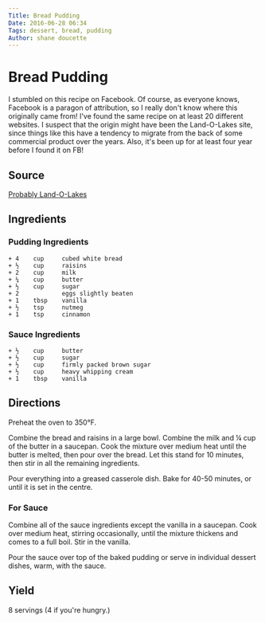 ```yaml
---
Title: Bread Pudding  
Date: 2016-06-28 06:34  
Tags: dessert, bread, pudding
Author: shane doucette  
---
```


# Bread Pudding
I stumbled on this recipe on Facebook. Of course, as everyone knows, 
Facebook is a paragon of attribution, so I really don't know where this
originally came from! I've found the same recipe on at least 20 different
websites. I suspect that the origin might have been the Land-O-Lakes site,
since things like this have a tendency to migrate from the back of some
commercial product over the years. Also, it's been up for at least four 
year before I found it on FB!

## Source
[Probably Land-O-Lakes](https://www.landolakes.com/recipe/19278/old-fashioned-bread-pudding-with-vanilla-sauce/)

## Ingredients

### Pudding Ingredients
~~~~
+ 4    cup     cubed white bread
+ ½    cup     raisins
+ 2    cup     milk
+ ¼    cup     butter
+ ½    cup     sugar
+ 2            eggs slightly beaten
+ 1    tbsp    vanilla
+ ½    tsp     nutmeg
+ 1    tsp     cinnamon
~~~~

### Sauce Ingredients
~~~~
+ ½    cup     butter
+ ½    cup     sugar
+ ½    cup     firmly packed brown sugar
+ ½    cup     heavy whipping cream
+ 1    tbsp    vanilla
~~~~


## Directions
Preheat the oven to 350°F. 

Combine the bread and raisins in a large bowl. Combine the milk and ¼ cup
of the butter in a saucepan. Cook the mixture over medium heat until the
butter is melted, then pour over the bread. Let this stand for 10 minutes, 
then stir in all the remaining ingredients. 

Pour everything into a greased casserole dish. Bake for 40-50 minutes, or 
until it is set in the centre.

### For Sauce
Combine all of the sauce ingredients except the vanilla in a saucepan. 
Cook over medium heat, stirring occasionally, until the mixture thickens 
and comes to a full boil. Stir in the vanilla.

Pour the sauce over top of the baked pudding or serve in individual 
dessert dishes, warm, with the sauce.


## Yield
8 servings (4 if you're hungry.)
